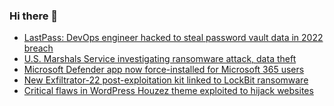 ### Hi there 👋

<!--START_SECTION:feed-->
* [LastPass: DevOps engineer hacked to steal password vault data in 2022 breach](https://www.bleepingcomputer.com/news/security/lastpass-devops-engineer-hacked-to-steal-password-vault-data-in-2022-breach/)
* [U.S. Marshals Service investigating ransomware attack, data theft](https://www.bleepingcomputer.com/news/security/us-marshals-service-investigating-ransomware-attack-data-theft/)
* [Microsoft Defender app now force-installed for Microsoft 365 users](https://www.bleepingcomputer.com/news/microsoft/microsoft-defender-app-now-force-installed-for-microsoft-365-users/)
* [New Exfiltrator-22 post-exploitation kit linked to LockBit ransomware](https://www.bleepingcomputer.com/news/security/new-exfiltrator-22-post-exploitation-kit-linked-to-lockbit-ransomware/)
* [Critical flaws in WordPress Houzez theme exploited to hijack websites](https://www.bleepingcomputer.com/news/security/critical-flaws-in-wordpress-houzez-theme-exploited-to-hijack-websites/)
<!--END_SECTION:feed-->

<!--
**frankenk/frankenk** is a ✨ _special_ ✨ repository because its `README.md` (this file) appears on your GitHub profile.

Here are some ideas to get you started:

- 🔭 I’m currently working on ...
- 🌱 I’m currently learning ...
- 👯 I’m looking to collaborate on ...
- 🤔 I’m looking for help with ...
- 💬 Ask me about ...
- 📫 How to reach me: ...
- 😄 Pronouns: ...
- ⚡ Fun fact: ...
-->



